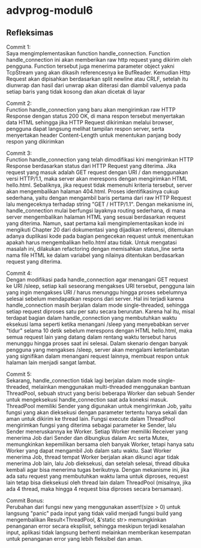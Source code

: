 # advprog-modul6
## Refleksimas
Commit 1:  
Saya mengimplementasikan function handle_connection. Function handle_connection ini akan memberikan raw http request yang dikirim oleh pengguna. Function tersebut juga menerima parameter object yakni TcpStream yang akan dikasih referencesnya ke BufReader. Kemudian Http Request akan dipisahkan berdasarkan split newline atau CRLF, setelah itu diunwrap dan hasil dari unwrap akan diiterasi dan diambil valuenya pada setiap baris yang tidak kosong dan akan dicetak di layar  

Commit 2:  
Function handle_connection yang baru akan mengirimkan raw HTTP Response dengan status 200 OK, di mana respon tersebut menyertakan data HTML sehingga jika HTTP Request dikirimkan melalui browser, pengguna dapat langsung melihat tampilan respon server, serta menyertakan header Content-Length untuk menentukan panjang body respon yang dikirimkan  

Commit 3:  
Function handle_connection yang telah dimodifikasi kini mengirimkan HTTP Response berdasarkan status dari HTTP Request yang diterima. Jika request yang masuk adalah GET request dengan URI / dan menggunakan versi HTTP/1.1, maka server akan merespons dengan mengirimkan HTML hello.html. Sebaliknya, jika request tidak memenuhi kriteria tersebut, server akan mengembalikan halaman 404.html. Proses identifikasinya cukup sederhana, yaitu dengan mengambil baris pertama dari raw HTTP Request lalu mengeceknya terhadap string "GET / HTTP/1.1". Dengan mekanisme ini, handle_connection mulai berfungsi layaknya routing sederhana, di mana server mengembalikan halaman HTML yang sesuai berdasarkan request yang diterima. Namun, saat pertama kali mengimplementasikan kode ini mengikuti Chapter 20 dari dokumentasi yang dijadikan referensi, ditemukan adanya duplikasi kode pada bagian pengecekan request untuk menentukan apakah harus mengembalikan hello.html atau tidak. Untuk mengatasi masalah ini, dilakukan refactoring dengan memisahkan status_line serta nama file HTML ke dalam variabel yang nilainya ditentukan berdasarkan request yang diterima.  

Commit 4:  
Dengan modifikasi pada handle_connection agar menangani GET request ke URI /sleep, setiap kali seseorang mengakses URI tersebut, pengguna lain yang ingin mengakses URI / harus menunggu hingga proses sebelumnya selesai sebelum mendapatkan respons dari server. Hal ini terjadi karena handle_connection masih berjalan dalam mode single-threaded, sehingga setiap request diproses satu per satu secara berurutan. Karena hal itu, misal terdapat bagian dalam handle_connection yang membutuhkan waktu eksekusi lama seperti ketika menangani /sleep yang menyebabkan server "tidur" selama 10 detik sebelum merespons dengan HTML hello.html, maka semua request lain yang datang dalam rentang waktu tersebut harus menunggu hingga proses saat ini selesai. Dalam skenario dengan banyak pengguna yang mengakses /sleep, server akan mengalami keterlambatan yang signifikan dalam menangani request lainnya, membuat respon untuk halaman lain menjadi sangat lambat.  

Commit 5:  
Sekarang, handle_connection tidak lagi berjalan dalam mode single-threaded, melainkan menggunakan multi-threaded menggunakan bantuan ThreadPool, sebuah struct yang berisi beberapa Worker dan sebuah Sender untuk mengeksekusi handle_connection saat ada koneksi masuk. ThreadPool memiliki Sender yang digunakan untuk mengirimkan Job, yaitu fungsi yang akan dieksekusi dengan parameter tertentu hanya sekali dan aman untuk dikirim ke thread lain. Fungsi execute dalam ThreadPool mengirimkan fungsi yang diterima sebagai parameter ke Sender, lalu Sender meneruskannya ke Worker. Setiap Worker memiliki Receiver yang menerima Job dari Sender dan dibungkus dalam Arc serta Mutex, memungkinkan kepemilikan bersama oleh banyak Worker, tetapi hanya satu Worker yang dapat mengambil Job dalam satu waktu. Saat Worker menerima Job, thread tempat Worker berjalan akan dikunci agar tidak menerima Job lain, lalu Job dieksekusi, dan setelah selesai, thread dibuka kembali agar bisa menerima tugas berikutnya. Dengan mekanisme ini, jika ada satu request yang membutuhkan waktu lama untuk diproses, request lain tetap bisa dieksekusi oleh thread lain dalam ThreadPool (misalnya, jika ada 4 thread, maka hingga 4 request bisa diproses secara bersamaan).  

Commit Bonus:  
Perubahan dari fungsi new yang menggunakan assert!(size > 0) untuk langsung "panic" pada input yang tidak valid menjadi fungsi build yang mengembalikan Result<ThreadPool, &'static str> memungkinkan penanganan error secara eksplisit, sehingga meskipun terjadi kesalahan input, aplikasi tidak langsung berhenti melainkan memberikan kesempatan untuk penanganan error yang lebih fleksibel dan aman.